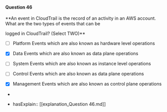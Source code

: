 #### Question  46

**An event in CloudTrail is the record of an activity in an AWS account. What are the two types of events that can be

logged in CloudTrail? (Select TWO)**

- [ ] Platform Events which are also known as hardware level operations

- [x] Data Events which are also known as data plane operations

- [ ] System Events which are also known as instance level operations

- [ ] Control Events which are also known as data plane operations

- [x] Management Events which are also known as control plane operations

*

- hasExplain:: [[explanation_Question  46.md]]
